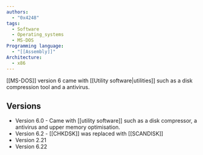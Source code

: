 ```yaml
---
authors: 
  - "0x4248"
tags:
  - Software
  - Operating_systems
  - MS-DOS
Programming language:
  - "[[Assembly]]"
Architecture:
  - x86
---
```

[[MS-DOS]] version 6 came with [[Utility software|utilities]] such as a disk compression tool and a antivirus.
## Versions
- Version 6.0 - Came with [[utility software]] such as a disk compressor, a antivirus and upper memory optimisation.
- Version 6.2 - [[CHKDSK]] was replaced with [[SCANDISK]]
- Version 2.21
- Version 6.22